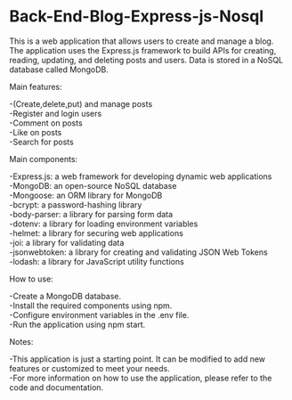 # Back-End-Blog-Express-js-Nosql
This is a web application that allows users to create and manage a blog. The application uses the Express.js framework to build APIs for creating, reading, updating, and deleting posts and users. Data is stored in a NoSQL database called MongoDB.

Main features:

-(Create,delete,put) and manage posts      
-Register and login users          
-Comment on posts        
-Like on posts     
-Search for posts           

Main components:

-Express.js: a web framework for developing dynamic web applications           
-MongoDB: an open-source NoSQL database                
-Mongoose: an ORM library for MongoDB                        
-bcrypt: a password-hashing library                                 
-body-parser: a library for parsing form data                                   
-dotenv: a library for loading environment variables                              
-helmet: a library for securing web applications                                        
-joi: a library for validating data                                                              
-jsonwebtoken: a library for creating and validating JSON Web Tokens                                         
-lodash: a library for JavaScript utility functions                                                         


How to use:

-Create a MongoDB database.                                
-Install the required components using npm.                                          
-Configure environment variables in the .env file.                                          
-Run the application using npm start.                                                     

Notes:

-This application is just a starting point. It can be modified to add new features or customized to meet your needs.                                             
-For more information on how to use the application, please refer to the code and documentation.                                                   

